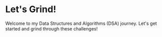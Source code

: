 # Let's Grind!



Welcome to my Data Structures and Algorithms (DSA) journey. Let's get started and grind through these challenges!
